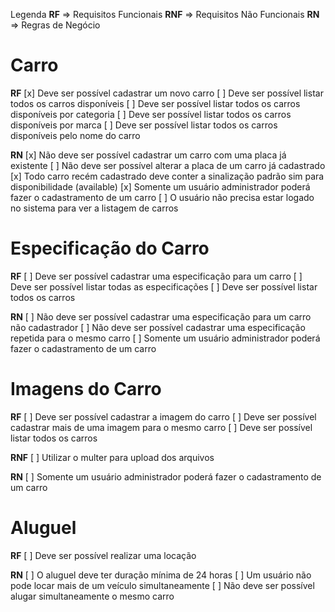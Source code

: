Legenda
**RF** => Requisitos Funcionais
**RNF** => Requisitos Não Funcionais
**RN** => Regras de Negócio

# Carro

**RF**
[x] Deve ser possível cadastrar um novo carro
[ ] Deve ser possível listar todos os carros disponíveis
[ ] Deve ser possível listar todos os carros disponíveis por categoria
[ ] Deve ser possível listar todos os carros disponíveis por marca
[ ] Deve ser possível listar todos os carros disponíveis pelo nome do carro


**RN**
[x] Não deve ser possível cadastrar um carro com uma placa já existente
[ ] Não deve ser possível alterar a placa de um carro já cadastrado
[x] Todo carro recém cadastrado deve conter a sinalização padrão sim para disponibilidade (available)
[x] Somente um usuário administrador poderá fazer o cadastramento de um carro
[ ] O usuário não precisa estar logado no sistema para ver a listagem de carros


# Especificação do Carro

**RF**
[ ] Deve ser possível cadastrar uma especificação para um carro
[ ] Deve ser possível listar todas as especificações
[ ] Deve ser possível listar todos os carros

**RN**
[ ] Não deve ser possível cadastrar uma especificação para um carro não cadastrador
[ ] Não deve ser possível cadastrar uma especificação repetida para o mesmo carro
[ ] Somente um usuário administrador poderá fazer o cadastramento de um carro


# Imagens do Carro

**RF**
[ ] Deve ser possível cadastrar a imagem do carro
[ ] Deve ser possível cadastrar mais de uma imagem para o mesmo carro
[ ] Deve ser possível listar todos os carros

**RNF**
[ ] Utilizar o multer para upload dos arquivos

**RN**
[ ] Somente um usuário administrador poderá fazer o cadastramento de um carro


# Aluguel

**RF**
[ ]  Deve ser possível realizar uma locação

**RN**
[ ]  O aluguel deve ter duração mínima de 24 horas
[ ]  Um usuário não pode locar mais de um veículo simultaneamente
[ ]  Não deve ser possível alugar simultaneamente o mesmo carro
